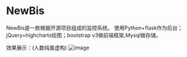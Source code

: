 # NewBis
NewBis是一款根据开源项目组成的监控系统。
使用Python+flask作为后台；jQuery+highcharts绘图；bootstrap v3做前端框架,Mysql做存储。

效果展示：(人数纯属虚构)
![image](https://github.com/cCloudSky/NewBis/raw/master/screenshots/example.jpg)
